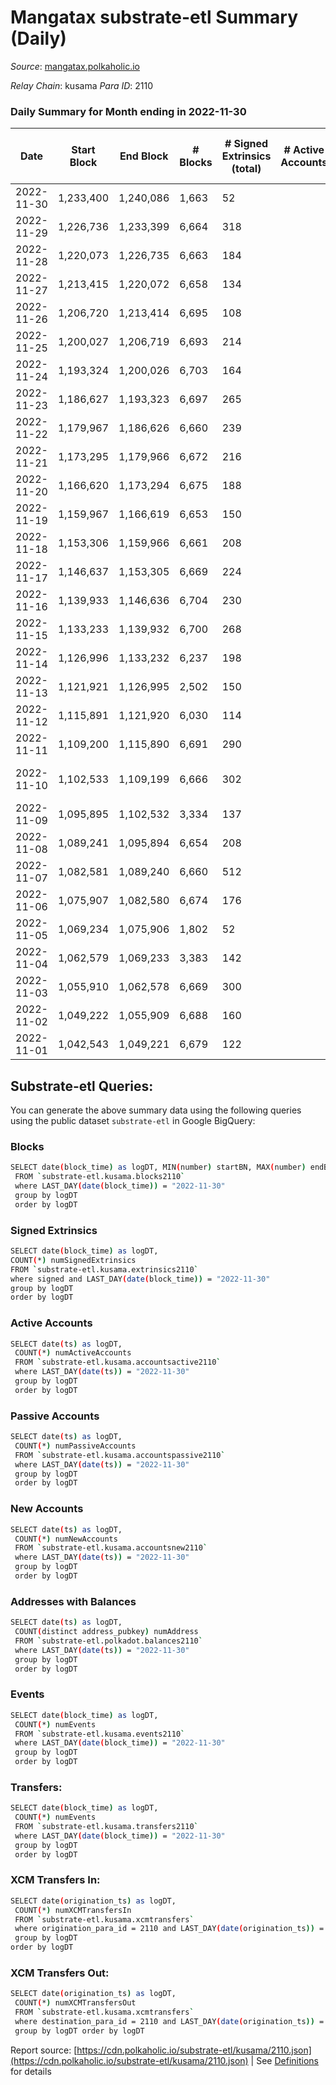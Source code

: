 # Mangatax substrate-etl Summary (Daily)

_Source_: [mangatax.polkaholic.io](https://mangatax.polkaholic.io)

*Relay Chain*: kusama
*Para ID*: 2110



### Daily Summary for Month ending in 2022-11-30


| Date | Start Block | End Block | # Blocks | # Signed Extrinsics (total) | # Active Accounts | # Passive | # New | # Addresses with Balances | # Events | # Transfers | # XCM Transfers In | # XCM Transfers Out | Issues | 
| ---- | ----------- | --------- | -------- | --------------------------- | ----------------- | --------- | ----- | ------------------------- | -------- | ----------- | ------------------ | ------------------- | ------ |
| 2022-11-30 | 1,233,400 | 1,240,086 | 1,663 | 52 |  |  |  | 1,449 | 3,462 |   | 5 ($88.50) | 6 ($273.23) |  |
| 2022-11-29 | 1,226,736 | 1,233,399 | 6,664 | 318 |  |  |  | 1,447 | 14,119 |   | 12 ($109.98) | 8 ($480.19) |  |
| 2022-11-28 | 1,220,073 | 1,226,735 | 6,663 | 184 |  |  |  | 1,445 | 13,880 | 2  | 7 ($185.79) | 6 ($53.60) |  |
| 2022-11-27 | 1,213,415 | 1,220,072 | 6,658 | 134 |  |  |  | 1,445 | 13,740 | 1  | 5  | 5 ($374.67) |  |
| 2022-11-26 | 1,206,720 | 1,213,414 | 6,695 | 108 |  |  |  | 1,444 | 13,818 |   | 3  | 2 ($57.47) |  |
| 2022-11-25 | 1,200,027 | 1,206,719 | 6,693 | 214 |  |  |  | 1,444 | 13,964 |   | 9 ($74.85) | 6 ($108.16) |  |
| 2022-11-24 | 1,193,324 | 1,200,026 | 6,703 | 164 |  |  |  | 1,444 | 13,927 | 1  | 5 ($177.37) | 6 ($532.76) |  |
| 2022-11-23 | 1,186,627 | 1,193,323 | 6,697 | 265 |  |  |  | 1,444 | 14,094 |   | 10 ($219.61) | 12 ($2,140.90) |  |
| 2022-11-22 | 1,179,967 | 1,186,626 | 6,660 | 239 |  |  |  | 1,444 | 13,932 | 2  | 11 ($223.14) | 9 ($350.09) |  |
| 2022-11-21 | 1,173,295 | 1,179,966 | 6,672 | 216 |  |  |  | 1,442 | 13,961 | 1  | 6 ($236.90) | 8 ($464.56) |  |
| 2022-11-20 | 1,166,620 | 1,173,294 | 6,675 | 188 |  |  |  | 1,440 | 13,867 |   | 5 ($81.45) | 5 ($371.64) |  |
| 2022-11-19 | 1,159,967 | 1,166,619 | 6,653 | 150 |  |  |  | 1,440 | 13,798 |   | 2  | 1 ($1.21) |  |
| 2022-11-18 | 1,153,306 | 1,159,966 | 6,661 | 208 |  |  |  | 1,440 | 13,878 | 3  | 1 ($14.55) | 7 ($186.01) |  |
| 2022-11-17 | 1,146,637 | 1,153,305 | 6,669 | 224 |  |  |  | 1,439 | 13,977 | 4  | 13 ($6,670.97) | 8 ($487.23) |  |
| 2022-11-16 | 1,139,933 | 1,146,636 | 6,704 | 230 |  |  |  | 1,436 | 14,046 |   | 8 ($151.50) | 5 ($542.51) |  |
| 2022-11-15 | 1,133,233 | 1,139,932 | 6,700 | 268 |  |  |  | 1,436 | 14,071 |   | 11 ($808.44) | 10 ($1,656.95) |  |
| 2022-11-14 | 1,126,996 | 1,133,232 | 6,237 | 198 |  |  |  | 1,435 | 13,019 | 1  | 8 ($294.59) | 8 ($56.75) |  |
| 2022-11-13 | 1,121,921 | 1,126,995 | 2,502 | 150 |  |  |  | 1,435 | 5,319 |   | 12 ($191.17) | 5 ($137.91) |  |
| 2022-11-12 | 1,115,891 | 1,121,920 | 6,030 | 114 |  |  |  | 1,432 | 12,479 |   | 7 ($129.19) | 3  |  |
| 2022-11-11 | 1,109,200 | 1,115,890 | 6,691 | 290 |  |  |  | 1,431 | 14,097 |   | 13 ($220.95) | 11 ($430.62) |  |
| 2022-11-10 | 1,102,533 | 1,109,199 | 6,666 | 302 |  |  |  | 1,430 | 14,523 | 4  | 8 ($84.46) | 11 ($378.11) | 1 missing (0.02%) |
| 2022-11-09 | 1,095,895 | 1,102,532 | 3,334 | 137 |  |  |  | 1,430 | 7,065 |   | 16 ($620.51) | 7 ($1,292.97) |  |
| 2022-11-08 | 1,089,241 | 1,095,894 | 6,654 | 208 |  |  |  | 1,428 | 13,942 | 3  | 1 ($29.31) | 4 ($173.79) |  |
| 2022-11-07 | 1,082,581 | 1,089,240 | 6,660 | 512 |  |  |  | 1,422 | 14,432 | 6  | 14 ($7,944.04) | 7 ($83.33) |  |
| 2022-11-06 | 1,075,907 | 1,082,580 | 6,674 | 176 |  |  |  | 1,415 | 13,914 |   | 12 ($1,701.24) | 7 ($230.60) |  |
| 2022-11-05 | 1,069,234 | 1,075,906 | 1,802 | 52 |  |  |  | 1,412 | 3,689 |   | 21 ($690.13) | 12 ($975.37) |  |
| 2022-11-04 | 1,062,579 | 1,069,233 | 3,383 | 142 |  |  |  | 1,407 | 7,168 | 1  | 12 ($266.94) | 16 ($2,186.38) |  |
| 2022-11-03 | 1,055,910 | 1,062,578 | 6,669 | 300 |  |  |  | 1,402 | 14,091 | 1  | 13 ($485.32) | 9 ($270.66) |  |
| 2022-11-02 | 1,049,222 | 1,055,909 | 6,688 | 160 |  |  |  | 1,398 | 13,854 | 3  | 8 ($313.38) | 10 ($3,369.90) |  |
| 2022-11-01 | 1,042,543 | 1,049,221 | 6,679 | 122 |  |  |  | 1,397 | 13,813 | 1  | 6 ($277.97) | 5 ($677.24) |  |

## Substrate-etl Queries:
You can generate the above summary data using the following queries using the public dataset `substrate-etl` in Google BigQuery:

### Blocks
```bash
SELECT date(block_time) as logDT, MIN(number) startBN, MAX(number) endBN, COUNT(*) numBlocks 
 FROM `substrate-etl.kusama.blocks2110`  
 where LAST_DAY(date(block_time)) = "2022-11-30" 
 group by logDT 
 order by logDT
```

### Signed Extrinsics
```bash
SELECT date(block_time) as logDT, 
COUNT(*) numSignedExtrinsics 
FROM `substrate-etl.kusama.extrinsics2110`  
where signed and LAST_DAY(date(block_time)) = "2022-11-30" 
group by logDT 
order by logDT
```

### Active Accounts
```bash
SELECT date(ts) as logDT, 
 COUNT(*) numActiveAccounts 
 FROM `substrate-etl.kusama.accountsactive2110` 
 where LAST_DAY(date(ts)) = "2022-11-30" 
 group by logDT 
 order by logDT
```

### Passive Accounts
```bash
SELECT date(ts) as logDT, 
 COUNT(*) numPassiveAccounts 
 FROM `substrate-etl.kusama.accountspassive2110` 
 where LAST_DAY(date(ts)) = "2022-11-30" 
 group by logDT 
 order by logDT
```

### New Accounts
```bash
SELECT date(ts) as logDT, 
 COUNT(*) numNewAccounts 
 FROM `substrate-etl.kusama.accountsnew2110` 
 where LAST_DAY(date(ts)) = "2022-11-30" 
 group by logDT
 order by logDT
```

### Addresses with Balances
```bash
SELECT date(ts) as logDT,
 COUNT(distinct address_pubkey) numAddress 
 FROM `substrate-etl.polkadot.balances2110` 
 where LAST_DAY(date(ts)) = "2022-11-30" 
 group by logDT 
 order by logDT
```

### Events
```bash
SELECT date(block_time) as logDT, 
 COUNT(*) numEvents 
 FROM `substrate-etl.kusama.events2110` 
 where LAST_DAY(date(block_time)) = "2022-11-30" 
 group by logDT 
 order by logDT
```

### Transfers:
```bash
SELECT date(block_time) as logDT, 
 COUNT(*) numEvents 
 FROM `substrate-etl.kusama.transfers2110` 
 where LAST_DAY(date(block_time)) = "2022-11-30" 
 group by logDT 
 order by logDT
```

### XCM Transfers In:
```bash
SELECT date(origination_ts) as logDT, 
 COUNT(*) numXCMTransfersIn 
 FROM `substrate-etl.kusama.xcmtransfers` 
 where origination_para_id = 2110 and LAST_DAY(date(origination_ts)) = "2022-11-30" 
 group by logDT 
order by logDT
```

### XCM Transfers Out:
```bash
SELECT date(origination_ts) as logDT, 
 COUNT(*) numXCMTransfersOut 
 FROM `substrate-etl.kusama.xcmtransfers` 
 where destination_para_id = 2110 and LAST_DAY(date(origination_ts)) = "2022-11-30" 
 group by logDT order by logDT
```


Report source: [https://cdn.polkaholic.io/substrate-etl/kusama/2110.json](https://cdn.polkaholic.io/substrate-etl/kusama/2110.json) | See [Definitions](/DEFINITIONS.md) for details

